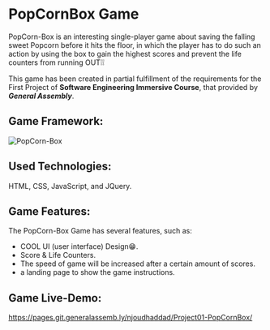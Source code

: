 # PopCornBox Game
PopCorn-Box is an interesting single-player game about saving the falling sweet Popcorn before it hits the floor, in which the player has to do such an action by using the box to gain the highest scores and prevent the life counters from running OUT❕❕ 

This game has been created in partial fulfillment of the requirements for the First Project of **Software Engineering Immersive Course**, that provided by **_General Assembly_**.


## Game Framework:
![PopCorn-Box](https://media.git.generalassemb.ly/user/32588/files/cb84d580-3f3c-11eb-8adf-8c42b08dc79b)

## Used Technologies:
HTML, CSS, JavaScript, and JQuery.

## Game Features: 
The PopCorn-Box Game has several features, such as:
- COOL UI (user interface) Design:grin:.
- Score & Life Counters.
- The speed of game will be increased after a certain amount of scores.
- a landing page to show the game instructions.

## Game Live-Demo:
https://pages.git.generalassemb.ly/njoudhaddad/Project01-PopCornBox/





 




